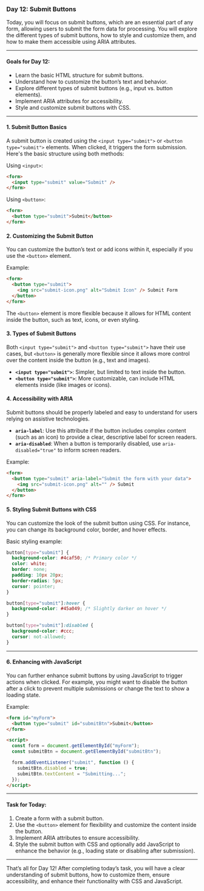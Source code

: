 ### Day 12: Submit Buttons

Today, you will focus on submit buttons, which are an essential part of any form, allowing users to submit the form data for processing. You will explore the different types of submit buttons, how to style and customize them, and how to make them accessible using ARIA attributes.

---

#### Goals for Day 12:

- Learn the basic HTML structure for submit buttons.
- Understand how to customize the button’s text and behavior.
- Explore different types of submit buttons (e.g., input vs. button elements).
- Implement ARIA attributes for accessibility.
- Style and customize submit buttons with CSS.

---

#### 1. Submit Button Basics

A submit button is created using the `<input type="submit">` or `<button type="submit">` elements. When clicked, it triggers the form submission. Here's the basic structure using both methods:

Using `<input>`:

```html
<form>
  <input type="submit" value="Submit" />
</form>
```

Using `<button>`:

```html
<form>
  <button type="submit">Submit</button>
</form>
```

#### 2. Customizing the Submit Button

You can customize the button’s text or add icons within it, especially if you use the `<button>` element.

Example:

```html
<form>
  <button type="submit">
    <img src="submit-icon.png" alt="Submit Icon" /> Submit Form
  </button>
</form>
```

The `<button>` element is more flexible because it allows for HTML content inside the button, such as text, icons, or even styling.

#### 3. Types of Submit Buttons

Both `<input type="submit">` and `<button type="submit">` have their use cases, but `<button>` is generally more flexible since it allows more control over the content inside the button (e.g., text and images).

- **`<input type="submit">`**: Simpler, but limited to text inside the button.
- **`<button type="submit">`**: More customizable, can include HTML elements inside (like images or icons).

#### 4. Accessibility with ARIA

Submit buttons should be properly labeled and easy to understand for users relying on assistive technologies.

- **`aria-label`**: Use this attribute if the button includes complex content (such as an icon) to provide a clear, descriptive label for screen readers.
- **`aria-disabled`**: When a button is temporarily disabled, use `aria-disabled="true"` to inform screen readers.

Example:

```html
<form>
  <button type="submit" aria-label="Submit the form with your data">
    <img src="submit-icon.png" alt="" /> Submit
  </button>
</form>
```

#### 5. Styling Submit Buttons with CSS

You can customize the look of the submit button using CSS. For instance, you can change its background color, border, and hover effects.

Basic styling example:

```css
button[type="submit"] {
  background-color: #4caf50; /* Primary color */
  color: white;
  border: none;
  padding: 10px 20px;
  border-radius: 5px;
  cursor: pointer;
}

button[type="submit"]:hover {
  background-color: #45a049; /* Slightly darker on hover */
}

button[type="submit"]:disabled {
  background-color: #ccc;
  cursor: not-allowed;
}
```

---

#### 6. Enhancing with JavaScript

You can further enhance submit buttons by using JavaScript to trigger actions when clicked. For example, you might want to disable the button after a click to prevent multiple submissions or change the text to show a loading state.

Example:

```html
<form id="myForm">
  <button type="submit" id="submitBtn">Submit</button>
</form>

<script>
  const form = document.getElementById("myForm");
  const submitBtn = document.getElementById("submitBtn");

  form.addEventListener("submit", function () {
    submitBtn.disabled = true;
    submitBtn.textContent = "Submitting...";
  });
</script>
```

---

#### Task for Today:

1. Create a form with a submit button.
2. Use the `<button>` element for flexibility and customize the content inside the button.
3. Implement ARIA attributes to ensure accessibility.
4. Style the submit button with CSS and optionally add JavaScript to enhance the behavior (e.g., loading state or disabling after submission).

---

That’s all for Day 12! After completing today’s task, you will have a clear understanding of submit buttons, how to customize them, ensure accessibility, and enhance their functionality with CSS and JavaScript.

